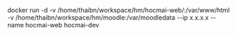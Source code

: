 docker run -d -v /home/thaibn/workspace/hm/hocmai-web/:/var/www/html -v /home/thaibn/workspace/hm/moodle:/var/moodledata --ip x.x.x.x --name hocmai-web hocmai-dev
